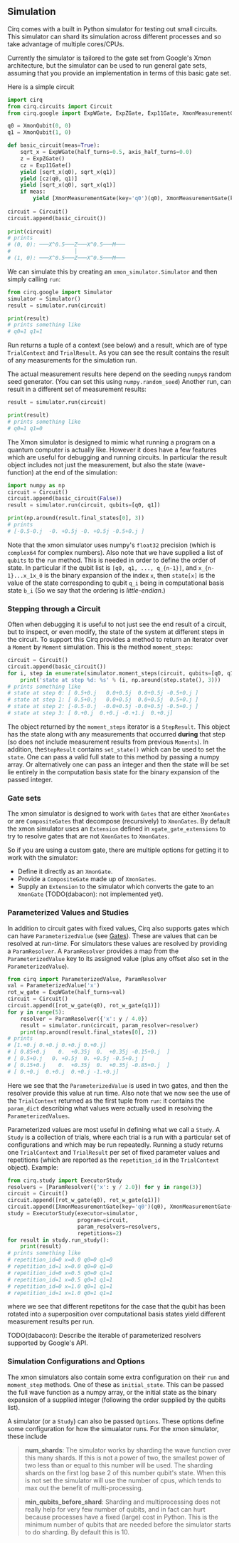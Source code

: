 ## Simulation

Cirq comes with a built in Python simulator for testing out
small circuits.  This simulator can shard its simulation 
across different processes and so take advantage of multiple
cores/CPUs.  

Currently the simulator is tailored to the gate set from
Google's Xmon architecture, but the simulator can be used
to run general gate sets, assuming that you provide an
implementation in terms of this basic gate set.

Here is a simple circuit
```python
import cirq
from cirq.circuits import Circuit
from cirq.google import ExpWGate, ExpZGate, Exp11Gate, XmonMeasurementGate, XmonQubit

q0 = XmonQubit(0, 0)
q1 = XmonQubit(1, 0)

def basic_circuit(meas=True):
    sqrt_x = ExpWGate(half_turns=0.5, axis_half_turns=0.0)
    z = ExpZGate()
    cz = Exp11Gate()
    yield [sqrt_x(q0), sqrt_x(q1)]
    yield [cz(q0, q1)]
    yield [sqrt_x(q0), sqrt_x(q1)]
    if meas:
        yield [XmonMeasurementGate(key='q0')(q0), XmonMeasurementGate(key='q1')(q1)]
   
circuit = Circuit()
circuit.append(basic_circuit())    
  
print(circuit)
# prints
# (0, 0): ───X^0.5───Z───X^0.5───M───
#                    │
# (1, 0): ───X^0.5───Z───X^0.5───M───
```

We can simulate this by creating an ``xmon_simulator.Simulator`` and 
then simply calling ``run``:
```python
from cirq.google import Simulator
simulator = Simulator()
result = simulator.run(circuit)

print(result)
# prints something like
# q0=1 q1=1
```
Run returns a tuple of a context (see below) and a result, which 
are of type ``TrialContext`` and ``TrialResult``.  As you can see
the result contains the result of any measurements for the simulation
run.

The actual measurement results here depend on the seeding 
``numpy``s random seed generator. (You can set this using 
``numpy.random_seed``) Another run, can result in a different
set of measurement results:
```python
result = simulator.run(circuit)

print(result)
# prints something like
# q0=1 q1=0
```

The Xmon simulator is designed to mimic what running a program
on a quantum computer is actually like. However it does have
a few features which are useful for debugging and running circuits.
In particular the result object includes not just the measurement,
but also the state (wave-function) at the end of the simulation:
```python
import numpy as np
circuit = Circuit()
circuit.append(basic_circuit(False))    
result = simulator.run(circuit, qubits=[q0, q1])

print(np.around(result.final_states[0], 3))
# prints
# [-0.5-0.j  -0. +0.5j -0. +0.5j -0.5+0.j ]
```

Note that the xmon simulator uses numpy's ``float32`` precision
(which is ``complex64`` for complex numbers). Also note that
we have supplied a list of ``qubits`` to the ``run`` method.
This is needed in order to define the order of state.  In 
particular if the qubit list is ``[q0, q1, ..., q_{n-1}]``,
and ``x_{n-1}...x_1x_0`` is the binary expansion of the
index ``x``, then ``state[x]`` is the value of the state
corresponding to qubit ``q_i`` being in computational basis
state ``b_i`` (So we say that the ordering is *little-endian*.)

### Stepping through a Circuit

Often when debugging it is useful to not just see the end
result of a circuit, but to inspect, or even modify, the 
state of the system at different steps in the circuit.  To
support this Cirq provides a method to return an iterator
over a ``Moment`` by ``Moment`` simulation.  This is the method
``moment_steps``:
```python
circuit = Circuit()
circuit.append(basic_circuit())    
for i, step in enumerate(simulator.moment_steps(circuit, qubits=[q0, q1])):
    print('state at step %d: %s' % (i, np.around(step.state(), 3)))
# prints something like
# state at step 0: [ 0.5+0.j   0.0+0.5j  0.0+0.5j -0.5+0.j ]
# state at step 1: [ 0.5+0.j   0.0+0.5j  0.0+0.5j  0.5+0.j ]
# state at step 2: [-0.5-0.j  -0.0+0.5j -0.0+0.5j -0.5+0.j ]
# state at step 3: [ 0.+0.j  0.+0.j -0.+1.j  0.+0.j]
```

The object returned by the ``moment_steps`` iterator is a 
``StepResult``. This object has the state along with any 
measurements that occurred **during** that step (so does
not include measurement results from previous ``Moments``).
In addition, the``StepResult`` contains ``set_state()`` which 
can be used to set the ``state``. One can pass a valid 
full state to this method by passing a numpy array. Or 
alternatively one can pass an integer and then the state
will be set lie entirely in the computation basis state
for the binary expansion of the passed integer.

### Gate sets

The xmon simulator is designed to work with ``Gates`` that
are either ``XmonGates`` or are ``CompositeGates`` that
decompose (recursively) to ``XmonGates``.  By default the
xmon simulator uses an ``Extension`` defined in 
``xgate_gate_extensions`` to try to resolve gates that 
are not ``XmonGates`` to ``XmonGates``.  

So if you are using a custom gate, there are multiple options
for getting it to work with the simulator:
* Define it directly as an ``XmonGate``.
* Provide a ``CompositeGate`` made up of ``XmonGates``.
* Supply an ``Extension`` to the simulator which converts
the gate to an ``XmonGate`` (TODO(dabacon): not implemented yet). 

### Parameterized Values and Studies

In addition to circuit gates with fixed values, Cirq also 
supports gates which can have ``ParameterizedValue`` (see
[Gates](gates.md)). These are values that can be resolved
at *run-time*. For simulators these values are resolved by
providing a ``ParamResolver``.  A ``ParamResolver`` provides
a map from the ``ParameterizedValue`` key to its assigned
value (plus any offset also set in the ``ParameterizedValue``).

```python
from cirq import ParameterizedValue, ParamResolver
val = ParameterizedValue('x')
rot_w_gate = ExpWGate(half_turns=val)
circuit = Circuit()
circuit.append([rot_w_gate(q0), rot_w_gate(q1)])
for y in range(5):
    resolver = ParamResolver({'x': y / 4.0})
    result = simulator.run(circuit, param_resolver=resolver)
    print(np.around(result.final_states[0], 2))
# prints
# [1.+0.j 0.+0.j 0.+0.j 0.+0.j]
# [ 0.85+0.j    0.  +0.35j  0.  +0.35j -0.15+0.j  ]
# [ 0.5+0.j   0. +0.5j  0. +0.5j -0.5+0.j ]
# [ 0.15+0.j    0.  +0.35j  0.  +0.35j -0.85+0.j  ]
# [ 0.+0.j  0.+0.j  0.+0.j -1.+0.j]
```
Here we see that the ``ParameterizedValue`` is used in two 
gates, and then the resolver provide this value at run time.
Also note that we now see the use of the ``TrialContext`` 
returned as the first tuple from ``run``: it contains the
``param_dict`` describing what values were actually used
in resolving the ``ParameterizedValues``.   

Parameterized values are most useful in defining what we call a
``Study``.  A ``Study`` is a collection of trials, where each 
trial is a run with a particular set of configurations and which
may be run repeatedly.  Running a study returns one 
``TrialContext`` and ``TrialResult`` per set of fixed parameter
values and repetitions (which are reported as the ``repetition_id``
in the ``TrialContext`` object).  Example:
```python
from cirq.study import ExecutorStudy
resolvers = [ParamResolver({'x': y / 2.0}) for y in range(3)]
circuit = Circuit()
circuit.append([rot_w_gate(q0), rot_w_gate(q1)])
circuit.append([XmonMeasurementGate(key='q0')(q0), XmonMeasurementGate(key='q1')(q1)])
study = ExecutorStudy(executor=simulator,
                      program=circuit,
                      param_resolvers=resolvers,
                      repetitions=2)
for result in study.run_study():
    print(result)
# prints something like
# repetition_id=0 x=0.0 q0=0 q1=0
# repetition_id=1 x=0.0 q0=0 q1=0
# repetition_id=0 x=0.5 q0=0 q1=1
# repetition_id=1 x=0.5 q0=1 q1=1
# repetition_id=0 x=1.0 q0=1 q1=1
# repetition_id=1 x=1.0 q0=1 q1=1
```
where we see that different repetitons for the case that the 
qubit has been rotated into a superposition over computational
basis states yield different measurement results per run.

TODO(dabacon): Describe the iterable of parameterized resolvers
supported by Google's API. 
  
### Simulation Configurations and Options

The xmon simulators also contain some extra configuration
on their ``run`` and ``moment_step`` methods. One of these
as ``initial_state``.  This can be passed the full wave function
as a numpy array, or the initial state as the binary expansion
of a supplied integer (following the order supplied by the qubits
list). 

A simulator (or a ``Study``) can also be passed ``Options``. These
options define some configuration for how the simualator runs.
For the xmon simulator, these include

> **num_shards**: The simulator works by sharding the wave function
over this many shards. If this is not a power of two, the 
smallest power of two less than or equal to this number will
be used. The sharding shards on the first log base
2 of this number qubit's state. When this is not set the 
simulator will use the number of cpus, which tends to max
out the benefit of multi-processing.

> **min_qubits_before_shard**: Sharding and multiprocessing does
not really help for very few number of qubits, and in fact can
hurt because processes have a fixed (large) cost in Python.
This is the minimum number of qubits that are needed before the
simulator starts to do sharding. By default this is 10.
